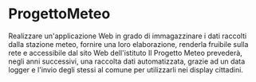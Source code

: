 # ProgettoMeteo
Realizzare un'applicazione Web in grado di immagazzinare i dati raccolti dalla stazione meteo, fornire una loro elaborazione, renderla fruibile sulla rete e accessibile dal sito Web dell'istituto
Il Progetto Meteo prevederà, negli anni successivi, una raccolta dati automatizzata, grazie ad un data logger e l'invio degli stessi al comune per utilizzarli nei display cittadini.

